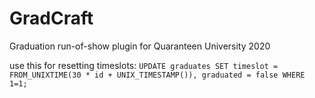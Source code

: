# GradCraft
Graduation run-of-show plugin for Quaranteen University 2020

use this for resetting timeslots:
`UPDATE graduates SET timeslot = FROM_UNIXTIME(30 * id + UNIX_TIMESTAMP()), graduated = false WHERE 1=1;`
